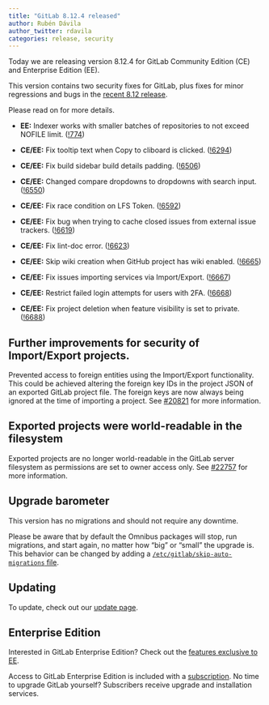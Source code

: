 ```yaml
---
title: "GitLab 8.12.4 released"
author: Rubén Dávila
author_twitter: rdavila
categories: release, security
---
```


Today we are releasing version 8.12.4 for GitLab Community Edition (CE) and
Enterprise Edition (EE).

This version contains two security fixes for GitLab, plus fixes for minor regressions and bugs in the [recent 8.12
release](/2016/09/22/gitlab-8-12-released).

Please read on for more details.

<!-- more -->

- **EE:** Indexer works with smaller batches of repositories to not exceed NOFILE limit. ([!774])

- **CE/EE:** Fix tooltip text when Copy to cliboard is clicked. ([!6294])
- **CE/EE:** Fix build sidebar build details padding. ([!6506])
- **CE/EE:** Changed compare dropdowns to dropdowns with search input. ([!6550])
- **CE/EE:** Fix race condition on LFS Token. ([!6592])
- **CE/EE:** Fix bug when trying to cache closed issues from external issue trackers. ([!6619])
- **CE/EE:** Fix lint-doc error. ([!6623])
- **CE/EE:** Skip wiki creation when GitHub project has wiki enabled. ([!6665])
- **CE/EE:** Fix issues importing services via Import/Export. ([!6667])
- **CE/EE:** Restrict failed login attempts for users with 2FA. ([!6668])
- **CE/EE:** Fix project deletion when feature visibility is set to private. ([!6688])

[!774]: https://gitlab.com/gitlab-org/gitlab-ee/merge_requests/774

[!6294]: https://gitlab.com/gitlab-org/gitlab-ce/merge_requests/6294
[!6506]: https://gitlab.com/gitlab-org/gitlab-ce/merge_requests/6506
[!6550]: https://gitlab.com/gitlab-org/gitlab-ce/merge_requests/6550
[!6592]: https://gitlab.com/gitlab-org/gitlab-ce/merge_requests/6592
[!6619]: https://gitlab.com/gitlab-org/gitlab-ce/merge_requests/6619
[!6623]: https://gitlab.com/gitlab-org/gitlab-ce/merge_requests/6623
[!6665]: https://gitlab.com/gitlab-org/gitlab-ce/merge_requests/6665
[!6667]: https://gitlab.com/gitlab-org/gitlab-ce/merge_requests/6667
[!6668]: https://gitlab.com/gitlab-org/gitlab-ce/merge_requests/6668
[!6688]: https://gitlab.com/gitlab-org/gitlab-ce/merge_requests/6688


## Further improvements for security of Import/Export projects.

Prevented access to foreign entities using the Import/Export functionality. This could be achieved altering the foreign key IDs in the project JSON of an exported GitLab project file. The foreign keys are now always being ignored at the time of importing a project. See [#20821] for more information.

[#20821]: https://gitlab.com/gitlab-org/gitlab-ce/issues/20821

## Exported projects were world-readable in the filesystem

Exported projects are no longer world-readable in the GitLab server filesystem as permissions are set to owner access only. See [#22757] for more information.

[#22757]: https://gitlab.com/gitlab-org/gitlab-ce/issues/22757

## Upgrade barometer

This version has no migrations and should not require any downtime.

Please be aware that by default the Omnibus packages will stop, run migrations,
and start again, no matter how “big” or “small” the upgrade is. This behavior
can be changed by adding a [`/etc/gitlab/skip-auto-migrations`
file](http://doc.gitlab.com/omnibus/update/README.html).

## Updating

To update, check out our [update page](https://about.gitlab.com/update/).

## Enterprise Edition

Interested in GitLab Enterprise Edition? Check out the [features exclusive to
EE](https://about.gitlab.com/features/#enterprise).

Access to GitLab Enterprise Edition is included with a [subscription](https://about.gitlab.com/pricing/).
No time to upgrade GitLab yourself? Subscribers receive upgrade and installation
services.
